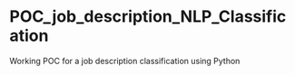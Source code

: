 # POC_job_description_NLP_Classification
Working POC for a job description classification using Python
